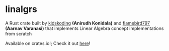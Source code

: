 # linalgrs

A Rust crate built by [kidskoding](https://github.com/kidskoding)
**(Anirudh Konidala)** and 
[flamebird797](https://github.com/flamebird797)
**(Aarnav Varanasi)** 
that implements Linear Algebra concept implementations from scratch

Available on crates.io!; Check it out [here](https://crates.io/crates/linalgrs
)!
